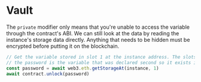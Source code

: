 # Vault

The `private` modifier only means that you're unable to access the variable through the contract's ABI. We can still look at the data by reading the instance's storage data directly. Anything that needs to be hidden must be encrypted before putting it on the blockchain.

```javascript
// Get the variable stored in slot 1 at the instance address. The slots are zero-indexed and
// the password is the variable that was declared second so it exists in slot 1.
const password = await web3.eth.getStorageAt(instance, 1)
await contract.unlock(password)
```